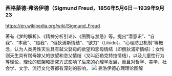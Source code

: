 ### 西格蒙德·弗洛伊德（Sigmund Freud，1856年5月6日－1939年9月23
https://en.wikipedia.org/wiki/Sigmund_Freud

著有《梦的解析》、《精神分析引论》、《图腾与禁忌》等。提出“潜意识”、“自我”、“本我”、“超我”、“俄狄浦斯情结”、“欲力”（Libido）、“心理防卫机制”等概念，认为人类男性天生具有弑父娶母的欲望和恋母情结（即俄狄浦斯情结）；女性则天生具有弑母嫁父的欲望和恋父情结（又叫厄勒克特拉情结），以及儿童性行为等理论，理论的框架和研究方式影响了后来的心理学发展，而且对哲学、美学、社会学、文学、流行文化等都有深刻的影响，
![](https://upload.wikimedia.org/wikipedia/commons/6/6e/Structural-Iceberg-zh.svg)
弗洛伊德心理理论图解
